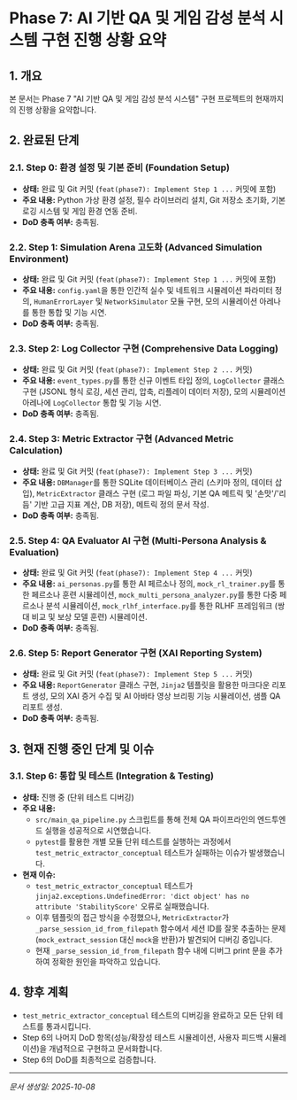 # Phase 7: AI 기반 QA 및 게임 감성 분석 시스템 구현 진행 상황 요약

## 1. 개요
본 문서는 Phase 7 "AI 기반 QA 및 게임 감성 분석 시스템" 구현 프로젝트의 현재까지의 진행 상황을 요약합니다.

## 2. 완료된 단계

### 2.1. Step 0: 환경 설정 및 기본 준비 (Foundation Setup)
*   **상태:** 완료 및 Git 커밋 (`feat(phase7): Implement Step 1 ...` 커밋에 포함)
*   **주요 내용:** Python 가상 환경 설정, 필수 라이브러리 설치, Git 저장소 초기화, 기본 로깅 시스템 및 게임 환경 연동 준비.
*   **DoD 충족 여부:** 충족됨.

### 2.2. Step 1: Simulation Arena 고도화 (Advanced Simulation Environment)
*   **상태:** 완료 및 Git 커밋 (`feat(phase7): Implement Step 1 ...` 커밋에 포함)
*   **주요 내용:** `config.yaml`을 통한 인간적 실수 및 네트워크 시뮬레이션 파라미터 정의, `HumanErrorLayer` 및 `NetworkSimulator` 모듈 구현, 모의 시뮬레이션 아레나를 통한 통합 및 기능 시연.
*   **DoD 충족 여부:** 충족됨.

### 2.3. Step 2: Log Collector 구현 (Comprehensive Data Logging)
*   **상태:** 완료 및 Git 커밋 (`feat(phase7): Implement Step 2 ...` 커밋)
*   **주요 내용:** `event_types.py`를 통한 신규 이벤트 타입 정의, `LogCollector` 클래스 구현 (JSONL 형식 로깅, 세션 관리, 압축, 리플레이 데이터 저장), 모의 시뮬레이션 아레나에 `LogCollector` 통합 및 기능 시연.
*   **DoD 충족 여부:** 충족됨.

### 2.4. Step 3: Metric Extractor 구현 (Advanced Metric Calculation)
*   **상태:** 완료 및 Git 커밋 (`feat(phase7): Implement Step 3 ...` 커밋)
*   **주요 내용:** `DBManager`를 통한 SQLite 데이터베이스 관리 (스키마 정의, 데이터 삽입), `MetricExtractor` 클래스 구현 (로그 파일 파싱, 기본 QA 메트릭 및 '손맛'/'리듬' 기반 고급 지표 계산, DB 저장), 메트릭 정의 문서 작성.
*   **DoD 충족 여부:** 충족됨.

### 2.5. Step 4: QA Evaluator AI 구현 (Multi-Persona Analysis & Evaluation)
*   **상태:** 완료 및 Git 커밋 (`feat(phase7): Implement Step 4 ...` 커밋)
*   **주요 내용:** `ai_personas.py`를 통한 AI 페르소나 정의, `mock_rl_trainer.py`를 통한 페르소나 훈련 시뮬레이션, `mock_multi_persona_analyzer.py`를 통한 다중 페르소나 분석 시뮬레이션, `mock_rlhf_interface.py`를 통한 RLHF 프레임워크 (쌍대 비교 및 보상 모델 훈련) 시뮬레이션.
*   **DoD 충족 여부:** 충족됨.

### 2.6. Step 5: Report Generator 구현 (XAI Reporting System)
*   **상태:** 완료 및 Git 커밋 (`feat(phase7): Implement Step 5 ...` 커밋)
*   **주요 내용:** `ReportGenerator` 클래스 구현, `Jinja2` 템플릿을 활용한 마크다운 리포트 생성, 모의 XAI 증거 수집 및 AI 아바타 영상 브리핑 기능 시뮬레이션, 샘플 QA 리포트 생성.
*   **DoD 충족 여부:** 충족됨.

## 3. 현재 진행 중인 단계 및 이슈

### 3.1. Step 6: 통합 및 테스트 (Integration & Testing)
*   **상태:** 진행 중 (단위 테스트 디버깅)
*   **주요 내용:**
    *   `src/main_qa_pipeline.py` 스크립트를 통해 전체 QA 파이프라인의 엔드투엔드 실행을 성공적으로 시연했습니다.
    *   `pytest`를 활용한 개별 모듈 단위 테스트를 실행하는 과정에서 `test_metric_extractor_conceptual` 테스트가 실패하는 이슈가 발생했습니다.
*   **현재 이슈:**
    *   `test_metric_extractor_conceptual` 테스트가 `jinja2.exceptions.UndefinedError: 'dict object' has no attribute 'StabilityScore'` 오류로 실패했습니다.
    *   이후 템플릿의 접근 방식을 수정했으나, `MetricExtractor`가 `_parse_session_id_from_filepath` 함수에서 세션 ID를 잘못 추출하는 문제(`mock_extract_session` 대신 `mock`을 반환)가 발견되어 디버깅 중입니다.
    *   현재 `_parse_session_id_from_filepath` 함수 내에 디버그 print 문을 추가하여 정확한 원인을 파악하고 있습니다.

## 4. 향후 계획
*   `test_metric_extractor_conceptual` 테스트의 디버깅을 완료하고 모든 단위 테스트를 통과시킵니다.
*   Step 6의 나머지 DoD 항목(성능/확장성 테스트 시뮬레이션, 사용자 피드백 시뮬레이션)을 개념적으로 구현하고 문서화합니다.
*   Step 6의 DoD를 최종적으로 검증합니다.

---
*문서 생성일: 2025-10-08*
